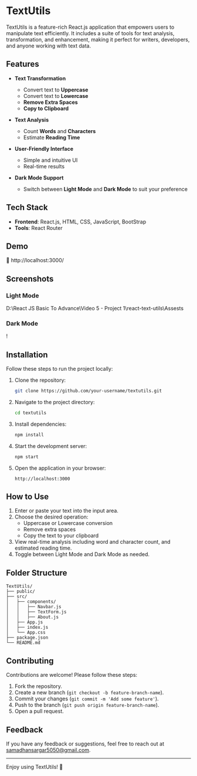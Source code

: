 # TextUtils

TextUtils is a feature-rich React.js application that empowers users to manipulate text efficiently. It includes a suite of tools for text analysis, transformation, and enhancement, making it perfect for writers, developers, and anyone working with text data.

## Features

- **Text Transformation**
  - Convert text to **Uppercase**
  - Convert text to **Lowercase**
  - **Remove Extra Spaces**
  - **Copy to Clipboard**

- **Text Analysis**
  - Count **Words** and **Characters**
  - Estimate **Reading Time**

- **User-Friendly Interface**
  - Simple and intuitive UI
  - Real-time results

- **Dark Mode Support**
  - Switch between **Light Mode** and **Dark Mode** to suit your preference

## Tech Stack

- **Frontend**: React.js, HTML, CSS, JavaScript, BootStrap
- **Tools**: React Router 

## Demo

🚀 http://localhost:3000/

## Screenshots

### Light Mode
D:\React JS Basic To Advance\Video 5 - Project 1\react-text-utils\Assests


### Dark Mode
!  

## Installation

Follow these steps to run the project locally:

1. Clone the repository:
   ```bash
   git clone https://github.com/your-username/textutils.git
   ```

2. Navigate to the project directory:
   ```bash
   cd textutils
   ```

3. Install dependencies:
   ```bash
   npm install
   ```

4. Start the development server:
   ```bash
   npm start
   ```

5. Open the application in your browser:
   ```
   http://localhost:3000
   ```

## How to Use

1. Enter or paste your text into the input area.
2. Choose the desired operation:
   - Uppercase or Lowercase conversion
   - Remove extra spaces
   - Copy the text to your clipboard
3. View real-time analysis including word and character count, and estimated reading time.
4. Toggle between Light Mode and Dark Mode as needed.

## Folder Structure

```
TextUtils/
├── public/
├── src/
│   ├── components/
│   │   ├── Navbar.js
│   │   ├── TextForm.js
│   │   ├── About.js
│   ├── App.js
│   ├── index.js
│   └── App.css
├── package.json
└── README.md
```

## Contributing

Contributions are welcome! Please follow these steps:

1. Fork the repository.
2. Create a new branch (`git checkout -b feature-branch-name`).
3. Commit your changes (`git commit -m 'Add some feature'`).
4. Push to the branch (`git push origin feature-branch-name`).
5. Open a pull request.

## Feedback

If you have any feedback or suggestions, feel free to reach out at samadhansargar5050@gmail.com.

---

Enjoy using TextUtils! 🎉

